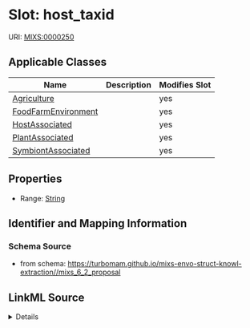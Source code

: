 # Slot: host_taxid

URI: [MIXS:0000250](https://w3id.org/mixs/0000250)



<!-- no inheritance hierarchy -->




## Applicable Classes

| Name | Description | Modifies Slot |
| --- | --- | --- |
[Agriculture](Agriculture.md) |  |  yes  |
[FoodFarmEnvironment](FoodFarmEnvironment.md) |  |  yes  |
[HostAssociated](HostAssociated.md) |  |  yes  |
[PlantAssociated](PlantAssociated.md) |  |  yes  |
[SymbiontAssociated](SymbiontAssociated.md) |  |  yes  |







## Properties

* Range: [String](String.md)





## Identifier and Mapping Information







### Schema Source


* from schema: https://turbomam.github.io/mixs-envo-struct-knowl-extraction//mixs_6_2_proposal




## LinkML Source

<details>
```yaml
name: host_taxid
title: host taxid
notes:
- host
- host.
- taxon
from_schema: https://turbomam.github.io/mixs-envo-struct-knowl-extraction//mixs_6_2_proposal
rank: 1000
slot_uri: MIXS:0000250
multivalued: false
alias: host_taxid
domain_of:
- Agriculture
- FoodFarmEnvironment
- HostAssociated
- PlantAssociated
- SymbiontAssociated
range: string

```
</details>